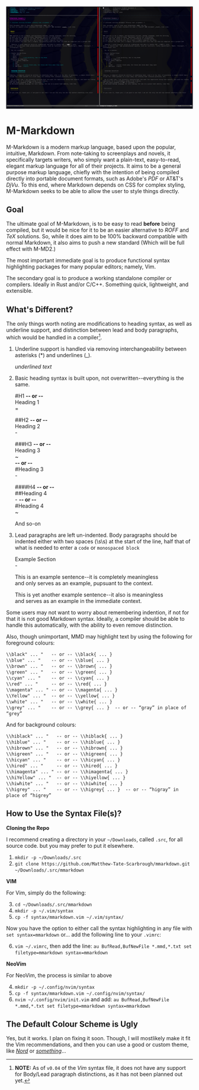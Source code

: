 !["M-MD Agaist MD in Native Formatting"](mmd_0_04c.png)

M-Markdown
==========

M-Markdown is a modern markup language, based upon the popular, intuitive, Markdown.
From note-taking to screenplays and novels, it specifically targets writers, who simply want a plain-text, easy-to-read, elegant markup language for all of their projects.
It aims to be a general purpose markup language, chiefly with the intention of being compiled directly into portable document formats, such as Adobe's *PDF* or AT&T's *DjVu*.
To this end, where Markdown depends on CSS for complex styling, M-Markdown seeks to be able to allow the user to style things directly.


Goal
----

The ultimate goal of M-Markdown, is to be easy to read **before** being compiled,
but it would be nice for it to be an easier alternative to *ROFF* and *TeX* solutions.
So, while it does aim to be 100% backward compatible with normal Markdown, it also aims to push a new standard
(Which will be full effect with M-MD2.)

The most important immediate goal is to produce functional syntax highlighting packages for many popular editors;
namely, Vim.

The secondary goal is to produce a working standalone compiler or compilers.
Ideally in Rust and/or C/C++.
Something quick, lightweight, and extensible.


What's Different?
-----------------

The only things worth noting are modifications to heading syntax, as well as underline support, and distinction between lead and body paragraphs, which would be handled in a compiler[^1].

1. Underline support is handled via removing interchangeability between asterisks (\*) and underlines (\_).

    _underlined text_

2. Basic heading syntax is built upon, not overwritten--everything is the same.

    #H1
    **-- or --**\
    Heading 1\
    \=

    ##H2
    **-- or --**\
    Heading 2\
    \-
    
    ###H3
    **-- or --**\
    Heading 3\
    ~\
    **-- or --**\
    #Heading 3\
    \-
    
    ####H4
    **-- or --**\
    ##Heading 4\
    \-
    **-- or --**\
    #Heading 4\
    ~

    And so-on

3. Lead paragraphs are left un-indented.
Body paragraphs should be indented either with two spaces (\s\s) at the start of the line,
half that of what is needed to enter a `code` or `monospaced block`

    Example Section\
    \-
    
    This is an example sentence--it is completely meaningless\
    and only serves as an example, pupsuant to the context.
    
      This is yet another example sentence--it also is meaningless\
    and serves as an example in the immediate context.
    

Some users may not want to worry about remembering indention, if not for that it is not good Markdown syntax.
Ideally, a compiler should be able to handle this automatically, with the ability to even remove distinction.

Also, though unimportant, MMD may highlight text by using the following for foreground colours:

    \\black" ... "   -- or -- \\black{ ... }
    \\blue" ... "    -- or -- \\blue{ ... }
    \\brown" ... "   -- or -- \\brown{ ... }
    \\green" ... "   -- or -- \\green{ ... }
    \\cyan" ... "    -- or -- \\cyan{ ... }
    \\red" ... "     -- or -- \\red{ ... }
    \\magenta" ... " -- or -- \\magenta{ ... }
    \\Yellow" ... "  -- or -- \\yellow{ ... }
    \\white" ... "   -- or -- \\white{ ... }
    \\grey" ... "    -- or -- \\grey{ ... }  -- or -- “gray” in place of “grey”

And for background colours:

    \\hiblack" ... "   -- or -- \\hiblack{ ... }
    \\hiblue" ... "    -- or -- \\hiblue{ ... }
    \\hibrown" ... "   -- or -- \\hibrown{ ... }
    \\higreen" ... "   -- or -- \\higreen{ ... }
    \\hicyan" ... "    -- or -- \\hicyan{ ... }
    \\hired" ... "     -- or -- \\hired{ ... }
    \\himagenta" ... " -- or -- \\himagenta{ ... }
    \\hiYellow" ... "  -- or -- \\hiyellow{ ... }
    \\hiwhite" ... "   -- or -- \\hiwhite{ ... }
    \\higrey" ... "    -- or -- \\higrey{ ... }  -- or -- “higray” in place of “higrey”


[^1]: **NOTE:** As of `v0.04` of the *Vim* syntax file, it does not have any support for Body/Lead paragraph distinctions, as it has not been planned out yet.


How to Use the Syntax File(s)?
------------------------------

**Cloning the Repo**

I recommend creating a directory in your `~/Downloads`, called `.src`, for all source code. but you may prefer to put it elsewhere.

1. `mkdir -p ~/Downloads/.src`
2. `git clone https://github.com/Matthew-Tate-Scarbrough/mmarkdown.git ~/Downloads/.src/mmarkdown`

 
**VIM**

For Vim, simply do the following:

3. `cd ~/Downloads/.src/mmarkdown`
4. `mkdir -p ~/.vim/syntax`
5. `cp -f syntax/mmarkdown.vim ~/.vim/syntax/`

Now you have the option to either call the syntax highlighting in any file with `set syntax=mmarkdown` or...
add the following line to your `.vimrc`:

6. `vim ~/.vimrc`, then add the line: `au BufRead,BufNewFile *.mmd,*.txt set filetype=mmarkdown syntax=mmarkdown`

**NeoVim**

For NeoVim, the process is similar to above

4. `mkdir -p ~/.config/nvim/syntax`
5. `cp -f syntax/mmarkdown.vim ~/.config/nvim/syntax/`
6. `nvim ~/.config/nvim/init.vim` and add: `au BufRead,BufNewFile *.mmd,*.txt set filetype=mmarkdown syntax=mmarkdown`


The Default Colour Scheme is Ugly
---------------------------------

Yes, but it works.
I plan on fixing it soon.
Though, I will mostlikely make it fit the Vim recommendations, and then you can use a good or custom theme, like *[Nord](https://github.com/arcticicestudio/nord)* or *[something](https://github.com/altercation/solarized)*...
